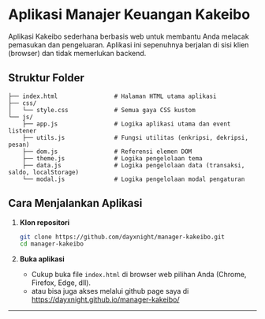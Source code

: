 # Aplikasi Manajer Keuangan Kakeibo

Aplikasi Kakeibo sederhana berbasis web untuk membantu Anda melacak pemasukan dan pengeluaran. Aplikasi ini sepenuhnya berjalan di sisi klien (browser) dan tidak memerlukan backend.

## Struktur Folder

```
├── index.html                # Halaman HTML utama aplikasi
├── css/
│   └── style.css             # Semua gaya CSS kustom
└── js/
    ├── app.js                # Logika aplikasi utama dan event listener
    ├── utils.js              # Fungsi utilitas (enkripsi, dekripsi, pesan)
    ├── dom.js                # Referensi elemen DOM
    ├── theme.js              # Logika pengelolaan tema
    ├── data.js               # Logika pengelolaan data (transaksi, saldo, localStorage)
    └── modal.js              # Logika pengelolaan modal pengaturan
```

## Cara Menjalankan Aplikasi

1. **Klon repositori**
   ```bash
   git clone https://github.com/dayxnight/manager-kakeibo.git
   cd manager-kakeibo
   ```

2. **Buka aplikasi**
   - Cukup buka file `index.html` di browser web pilihan Anda (Chrome, Firefox, Edge, dll).
   - atau bisa juga akses melalui github page saya di https://dayxnight.github.io/manager-kakeibo/

---
